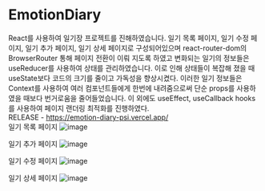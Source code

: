 # EmotionDiary
React를 사용하여 일기장 프로젝트를 진해하였습니다. 일기 목록 페이지, 일기 수정 페이지, 일기 추가 페이지, 일기 상세 페이지로 구성되어있으며 react-router-dom의 BrowserRouter 통해 페이지 전환이 이뤄 지도록 하였고 변화되는 일기의 정보들은 useReducer를 사용하여 상태를 관리하였습니다. 이로 인해 상태들이 복잡해 졌을 때 useState보다 코드의 크기를 줄이고 가독성을 향상시켰다. 이러한 일기 정보들은 Context를 사용하여 여러 컴포넌트들에게 한번에 내려줌으로써 단순 props를 사용하였을 때보다 번거로움을 줄어들었습니다. 이 외에도 useEffect, useCallback hooks를 사용하여 페이지 랜더링 최적화를 진행하였다.
<br>
RELEASE - https://emotion-diary-psi.vercel.app/
<br>
일기 목록 페이지
![image](https://github.com/hyeokii/EmotionDiary/assets/92020565/cdbe1769-a5fc-4f55-a46d-b2de4a787c87)

일기 추가 페이지
![image](https://github.com/hyeokii/EmotionDiary/assets/92020565/d013f8b8-2fa5-4208-a12e-ad4f28689304)

일기 수정 페이지
![image](https://github.com/hyeokii/EmotionDiary/assets/92020565/4ad41dba-7b08-49be-b36c-322f5e1940e9)

일기 상세 페이지
![image](https://github.com/hyeokii/EmotionDiary/assets/92020565/626e468d-146d-40c0-8a3a-187703fa8667)
